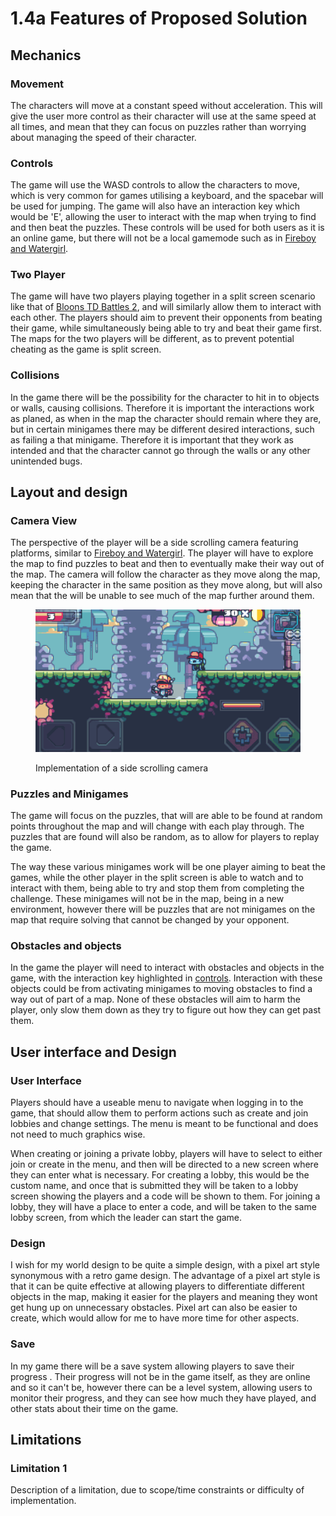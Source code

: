 # 1.4a Features of Proposed Solution

## Mechanics

### Movement

The characters will move at a constant speed without acceleration. This will give the user more control as their character will use at the same speed at all times, and mean that they can focus on puzzles rather than worrying about managing the speed of their character.

### Controls

The game will use the WASD controls to allow the characters to move, which is very common for games utilising a keyboard, and the spacebar will be used for jumping. The game will also have an interaction key which would be 'E', allowing the user to interact with the map when trying to find and then beat the puzzles. These controls will be used for both users as it is an online game, but there will not be a local gamemode such as in [Fireboy and Watergirl](1.3-research-the-problem.md#features-i-will-include-1).

### Two Player

The game will have two players playing together in a split screen scenario like that of [Bloons TD Battles 2](1.3-research-the-problem.md#overview), and will similarly allow them to interact with each other. The players should aim to prevent their opponents from beating their game, while simultaneously being able to try and beat their game first. The maps for the two players will be different, as to prevent potential cheating as the game is split screen.

### Collisions&#x20;

In the game there will be the possibility for the character to hit in to objects or walls, causing collisions. Therefore it is important the interactions work as planed, as when in the map the character should remain where they are, but in certain minigames there may be different desired interactions, such as failing a that minigame. Therefore it is important that they work as intended and that the character cannot go through the walls or any other unintended bugs.

## Layout and design

### Camera View

The perspective of the player will be a side scrolling camera featuring platforms, similar to [Fireboy and Watergirl](1.3-research-the-problem.md#overview-1). The player will have to explore the map to find puzzles to beat and then to eventually make their way out of the map. The camera will follow the character as they move along the map, keeping the character in the same position as they move along, but will also mean that the will be unable to see much of the map further around them.

<figure><img src="../.gitbook/assets/side scolling camera.gif" alt=""><figcaption><p>Implementation of a side scrolling camera</p></figcaption></figure>

### Puzzles and Minigames

The game will focus on the puzzles, that will are able to be found at random points throughout the map and will change with each play through. The puzzles that are found will also be random, as to allow for players to replay the game.

The way these various minigames work will be one player aiming to beat the games, while the other player in the split screen is able to watch and to interact with them, being able to try and stop them from completing the challenge. These minigames will not be in the map, being in a new environment, however there will be puzzles that are not minigames on the map that require solving that cannot be changed by your opponent.

### Obstacles and objects

In the game the player will need to interact with obstacles and objects in the game, with the interaction key highlighted in [controls](1.4a-features-of-the-proposed-solution.md#controls). Interaction with these objects could be from activating minigames to moving obstacles to find a way out of part of a map. None of these obstacles will aim to harm the player, only slow them down as they try to figure out how they can get past them.

## User interface and Design

### User Interface

Players should have a useable menu to navigate when logging in to the game, that should allow them to perform actions such as create and join lobbies and change settings. The menu is meant to be functional and does not need to much graphics wise.

When creating or joining a private lobby, players will have to select to either join or create in the menu, and then will be directed to a new screen where they can enter what is necessary. For creating a lobby, this would be the custom name, and once that is submitted they will be taken to a lobby screen showing the players and a code will be shown to them. For joining a lobby, they will have a place to enter a code, and will be taken to the same lobby screen, from which the leader can start the game.

### Design

I wish for my world design to be quite a simple design, with a pixel art style synonymous with a retro game design. The advantage of a pixel art style is that it can be quite effective at allowing players to differentiate different objects in the map, making it easier for the players and meaning they wont get hung up on unnecessary obstacles. Pixel art can also be easier to create, which would allow for me to have more time for other aspects.



### Save

In my game there will be a save system allowing players to save their progress . Their progress will not be in the game itself, as they are online and so it can't be, however there can be a level system, allowing users to monitor their progress, and they can see how much they have played, and other stats about their time on the game.

## Limitations

### Limitation 1

Description of a limitation, due to scope/time constraints or difficulty of implementation.
